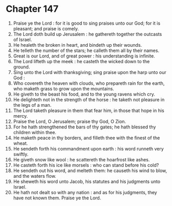# Chapter 147

1. Praise ye the Lord : for it is good to sing praises unto our God; for it is pleasant; and praise is comely.
2. The Lord doth build up Jerusalem : he gathereth together the outcasts of Israel.
3. He healeth the broken in heart, and bindeth up their wounds.
4. He telleth the number of the stars; he calleth them all by their names.
5. Great is our Lord, and of great power : his understanding is infinite.
6. The Lord lifteth up the meek : he casteth the wicked down to the ground.
7. Sing unto the Lord with thanksgiving; sing praise upon the harp unto our God :
8. Who covereth the heaven with clouds, who prepareth rain for the earth, who maketh grass to grow upon the mountains.
9. He giveth to the beast his food, and to the young ravens which cry.
10. He delighteth not in the strength of the horse : he taketh not pleasure in the legs of a man.
11. The Lord taketh pleasure in them that fear him, in those that hope in his mercy.
12. Praise the Lord, O Jerusalem; praise thy God, O Zion.
13. For he hath strengthened the bars of thy gates; he hath blessed thy children within thee.
14. He maketh peace in thy borders, and filleth thee with the finest of the wheat.
15. He sendeth forth his commandment upon earth : his word runneth very swiftly.
16. He giveth snow like wool : he scattereth the hoarfrost like ashes.
17. He casteth forth his ice like morsels : who can stand before his cold?
18. He sendeth out his word, and melteth them: he causeth his wind to blow, and the waters flow.
19. He sheweth his word unto Jacob, his statutes and his judgments unto Israel.
20. He hath not dealt so with any nation : and as for his judgments, they have not known them. Praise ye the Lord.

